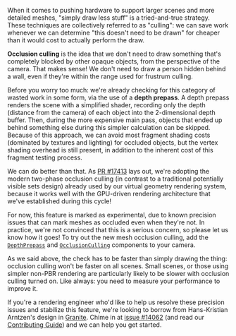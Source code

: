 When it comes to pushing hardware to support larger scenes and more detailed meshes, "simply draw less stuff" is a tried-and-true strategy.
These techniques are collectively referred to as "culling": we can save work whenever we can determine "this doesn't need to be drawn" for cheaper than it would cost to actually perform the draw.

**Occlusion culling** is the idea that we don't need to draw something that's completely blocked by other opaque objects,
from the perspective of the camera.
That makes sense! We don't need to draw a person hidden behind a wall, even if they're within the range used for frustrum culling.

Before you worry too much: we're already checking for this category of wasted work in some form, via the use of a **depth prepass**.
A depth prepass renders the scene with a simplified shader, recording only the depth (distance from the camera) of each object into the 2-dimensional depth buffer.
Then, during the more expensive main pass, objects that ended up behind something else during this simpler calculation can be skipped.
Because of this approach, we can avoid most fragment shading costs (dominated by textures and lighting) for occluded objects, but the vertex shading overhead is still present, in addition to the inherent cost of this fragment testing process.

We can do better than that.
As [PR #17413] lays out, we're adopting the modern two-phase occlusion culling (in contrast to a traditional potentially visible sets design) already used by our virtual geometry rendering system, because it works well with the GPU-driven rendering architecture that we've established during this cycle!

For now, this feature is marked as experimental, due to known precision issues that can mark meshes as occluded even when they're not.
In practice, we're not convinced that this is a serious concern, so please let us know how it goes!
To try out the new mesh occlusion culling, add the [`DepthPrepass`] and [`OcclusionCulling`] components to your camera.

As we said above, the check has to be faster than simply drawing the thing: occlusion culling won't be faster on all scenes.
Small scenes, or those using simpler non-PBR rendering are particularly likely to be slower with occlusion culling turned on.
Like always: you need to measure your performance to improve it.

If you're a rendering engineer who'd like to help us resolve these precision issues and stabilize this feature, we're looking to borrow from Hans-Kristian Arntzen's design in [Granite].
Chime in at [issue #14062] (and read our [Contributing Guide]) and we can help you get started.

[PR #17413]: https://github.com/bevyengine/bevy/pull/17413
[`DepthPrepass`]: https://dev-docs.bevyengine.org/bevy/core_pipeline/prepass/struct.DepthPrepass.html
[`OcclusionCulling`]: https://dev-docs.bevyengine.org/bevy/render/experimental/occlusion_culling/struct.OcclusionCulling.html
[issue #14062]: https://github.com/bevyengine/bevy/issues/14062
[Granite]: https://github.com/Themaister/Granite
[Contributing Guide]: https://bevyengine.org/learn/contribute/introduction/
